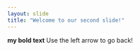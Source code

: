 ```yaml
---
layout: slide
title: "Welcome to our second slide!"
---
```

**my bold text**
Use the left arrow to go back!
